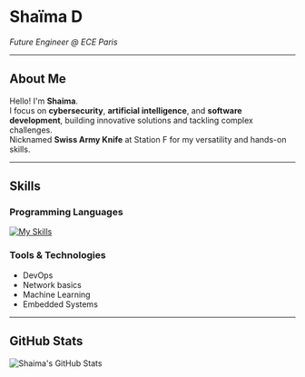 # Shaïma D

*Future Engineer @ ECE Paris*

---

## About Me
Hello! I'm **Shaima**.  
I focus on **cybersecurity**, **artificial intelligence**, and **software development**, building innovative solutions and tackling complex challenges.  
Nicknamed **Swiss Army Knife** at Station F for my versatility and hands-on skills.

---

## Skills

### Programming Languages
[![My Skills](https://skillicons.dev/icons?i=java,python,cpp,c,js,react,mysql,html,css,php,matlab,md,linux,vim,git)](https://skillicons.dev)

### Tools & Technologies

- DevOps
- Network basics
- Machine Learning  
- Embedded Systems

---

## GitHub Stats
![Shaima's GitHub Stats](https://github-readme-stats.vercel.app/api?username=shm0m&show_icons=true&theme=radical&count_private=true)  

